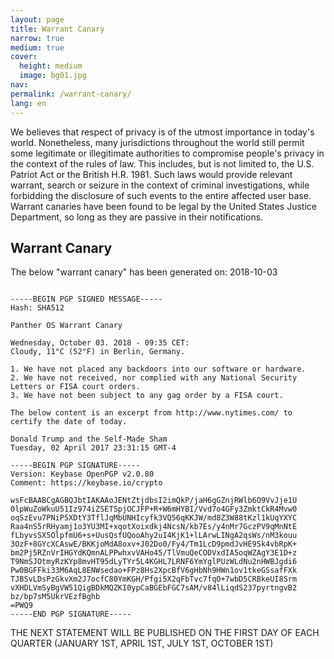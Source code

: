 ```yaml
---
layout: page
title: Warrant Canary
narrow: true
medium: true
cover:
  height: medium
  image: bg01.jpg
nav:
permalink: /warrant-canary/
lang: en
---
```


We believes that respect of privacy is of the utmost importance in today's world. Nonetheless, many jurisdictions throughout the world still permit some legitimate or illegitimate authorities to compromise people's privacy in the context of the rules of law. This includes, but is not limited to, the U.S. Patriot Act or the British H.R. 1981. Such laws would provide relevant warrant, search or seizure in the context of criminal investigations, while forbidding the disclosure of such events to the entire affected user base. Warrant canaries have been found to be legal by the United States Justice Department, so long as they are passive in their notifications.

## Warrant Canary

The below "warrant canary" has been generated on: 2018-10-03

```

-----BEGIN PGP SIGNED MESSAGE-----
Hash: SHA512

Panther OS Warrant Canary

Wednesday, October 03. 2018 - 09:35 CET:
Cloudy, 11°C (52°F) in Berlin, Germany.

1. We have not placed any backdoors into our software or hardware.
2. We have not received, nor complied with any National Security Letters or FISA court orders.
3. We have not been subject to any gag order by a FISA court.

The below content is an excerpt from http://www.nytimes.com/ to certify the date of today.

Donald Trump and the Self-Made Sham
Tuesday, 02 April 2017 23:31:15 GMT-4

-----BEGIN PGP SIGNATURE-----
Version: Keybase OpenPGP v2.0.80
Comment: https://keybase.io/crypto

wsFcBAABCgAGBQJbtIAKAAoJENtZtjdbsI2imQkP/jaH6gGZnjRWlb6O9VvJje1U
0lpWuZoWkuU51Iz974iZSETSpjOCJFP+R+W6mHYBI/Vvd7o4GFy3ZmktCkR4Mvw0
oqSzEvu7PNiP5XDtY3TflJqMbUNHIcyfk3VQ56qKKJW/md8Z3W88tKzl1kUqYXYC
Raa4nS5rRHyamj1o3YU3MI+xqotXoixdkj4NcsN/kb7Es/y4nMr7GczPV9qMnNtE
fLbyvsSX5OlpfmU6+s+UusQsfUQooAhy2uI4KjK1+lLArwLINgA2qsWs/nM3kouu
3OzF+8GYcXCAswE/BKKjoMdA8oxv+J02Do0/Fy4/Tm1LcD9pmdJvHE9Sk4vbRpK+
bm2Pj5RZnVrIHGYdKQmnALPPwhxvVAHo45/TlVmuQeCODVxdIA5oqWZAgY3E1D+z
T9NmSJOtmyRzKYp8mvHT95dLyTYr5L4KGHL7LRNF6YmYglPUzWLdNu2nHWBJgdi6
Pw0BGFFki33M6AqL8ENWsedao+FPz8Hs2XpcBfV6gHbNh9HWn1ov1tkeGSsafFXk
TJBSvLDsPzGkvXm2J7ocfC80YmKGH/Pfgi5X2qFbTvc7fqO+7wbD5CRBkeUI8Srm
vXHDLVmSyBgVW51QigBDkMQZKI0ypCaBGEbFGC7sAM/v84lLiqdS237pyrtngvB2
bz/bp7sM5UkrVEzfBghb
=PWQ9
-----END PGP SIGNATURE-----

```

THE NEXT STATEMENT WILL BE PUBLISHED ON THE FIRST DAY OF EACH QUARTER
(JANUARY 1ST, APRIL 1ST, JULY 1ST, OCTOBER 1ST)